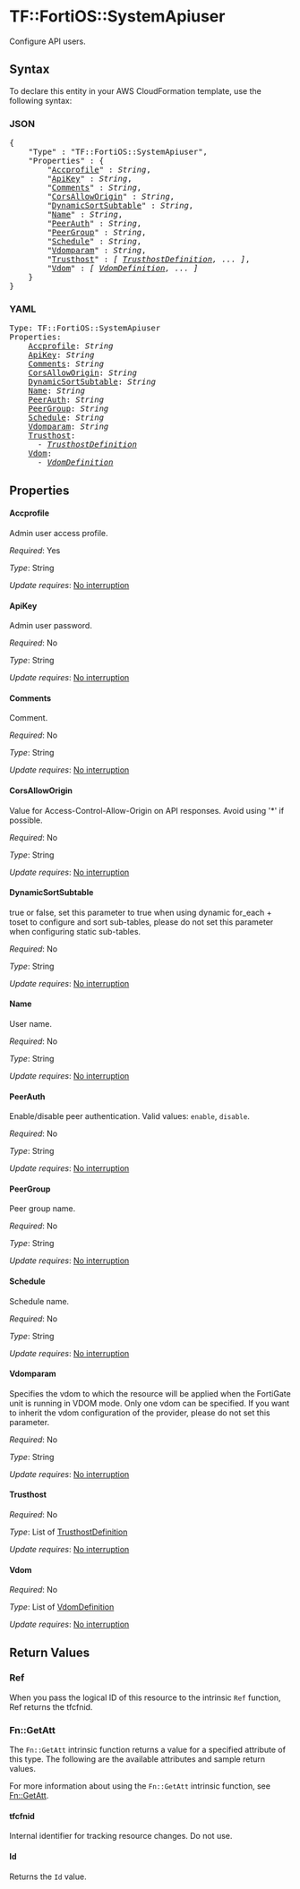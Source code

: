 # TF::FortiOS::SystemApiuser

Configure API users.

## Syntax

To declare this entity in your AWS CloudFormation template, use the following syntax:

### JSON

<pre>
{
    "Type" : "TF::FortiOS::SystemApiuser",
    "Properties" : {
        "<a href="#accprofile" title="Accprofile">Accprofile</a>" : <i>String</i>,
        "<a href="#apikey" title="ApiKey">ApiKey</a>" : <i>String</i>,
        "<a href="#comments" title="Comments">Comments</a>" : <i>String</i>,
        "<a href="#corsalloworigin" title="CorsAllowOrigin">CorsAllowOrigin</a>" : <i>String</i>,
        "<a href="#dynamicsortsubtable" title="DynamicSortSubtable">DynamicSortSubtable</a>" : <i>String</i>,
        "<a href="#name" title="Name">Name</a>" : <i>String</i>,
        "<a href="#peerauth" title="PeerAuth">PeerAuth</a>" : <i>String</i>,
        "<a href="#peergroup" title="PeerGroup">PeerGroup</a>" : <i>String</i>,
        "<a href="#schedule" title="Schedule">Schedule</a>" : <i>String</i>,
        "<a href="#vdomparam" title="Vdomparam">Vdomparam</a>" : <i>String</i>,
        "<a href="#trusthost" title="Trusthost">Trusthost</a>" : <i>[ <a href="trusthostdefinition.md">TrusthostDefinition</a>, ... ]</i>,
        "<a href="#vdom" title="Vdom">Vdom</a>" : <i>[ <a href="vdomdefinition.md">VdomDefinition</a>, ... ]</i>
    }
}
</pre>

### YAML

<pre>
Type: TF::FortiOS::SystemApiuser
Properties:
    <a href="#accprofile" title="Accprofile">Accprofile</a>: <i>String</i>
    <a href="#apikey" title="ApiKey">ApiKey</a>: <i>String</i>
    <a href="#comments" title="Comments">Comments</a>: <i>String</i>
    <a href="#corsalloworigin" title="CorsAllowOrigin">CorsAllowOrigin</a>: <i>String</i>
    <a href="#dynamicsortsubtable" title="DynamicSortSubtable">DynamicSortSubtable</a>: <i>String</i>
    <a href="#name" title="Name">Name</a>: <i>String</i>
    <a href="#peerauth" title="PeerAuth">PeerAuth</a>: <i>String</i>
    <a href="#peergroup" title="PeerGroup">PeerGroup</a>: <i>String</i>
    <a href="#schedule" title="Schedule">Schedule</a>: <i>String</i>
    <a href="#vdomparam" title="Vdomparam">Vdomparam</a>: <i>String</i>
    <a href="#trusthost" title="Trusthost">Trusthost</a>: <i>
      - <a href="trusthostdefinition.md">TrusthostDefinition</a></i>
    <a href="#vdom" title="Vdom">Vdom</a>: <i>
      - <a href="vdomdefinition.md">VdomDefinition</a></i>
</pre>

## Properties

#### Accprofile

Admin user access profile.

_Required_: Yes

_Type_: String

_Update requires_: [No interruption](https://docs.aws.amazon.com/AWSCloudFormation/latest/UserGuide/using-cfn-updating-stacks-update-behaviors.html#update-no-interrupt)

#### ApiKey

Admin user password.

_Required_: No

_Type_: String

_Update requires_: [No interruption](https://docs.aws.amazon.com/AWSCloudFormation/latest/UserGuide/using-cfn-updating-stacks-update-behaviors.html#update-no-interrupt)

#### Comments

Comment.

_Required_: No

_Type_: String

_Update requires_: [No interruption](https://docs.aws.amazon.com/AWSCloudFormation/latest/UserGuide/using-cfn-updating-stacks-update-behaviors.html#update-no-interrupt)

#### CorsAllowOrigin

Value for Access-Control-Allow-Origin on API responses. Avoid using '*' if possible.

_Required_: No

_Type_: String

_Update requires_: [No interruption](https://docs.aws.amazon.com/AWSCloudFormation/latest/UserGuide/using-cfn-updating-stacks-update-behaviors.html#update-no-interrupt)

#### DynamicSortSubtable

true or false, set this parameter to true when using dynamic for_each + toset to configure and sort sub-tables, please do not set this parameter when configuring static sub-tables.

_Required_: No

_Type_: String

_Update requires_: [No interruption](https://docs.aws.amazon.com/AWSCloudFormation/latest/UserGuide/using-cfn-updating-stacks-update-behaviors.html#update-no-interrupt)

#### Name

User name.

_Required_: No

_Type_: String

_Update requires_: [No interruption](https://docs.aws.amazon.com/AWSCloudFormation/latest/UserGuide/using-cfn-updating-stacks-update-behaviors.html#update-no-interrupt)

#### PeerAuth

Enable/disable peer authentication. Valid values: `enable`, `disable`.

_Required_: No

_Type_: String

_Update requires_: [No interruption](https://docs.aws.amazon.com/AWSCloudFormation/latest/UserGuide/using-cfn-updating-stacks-update-behaviors.html#update-no-interrupt)

#### PeerGroup

Peer group name.

_Required_: No

_Type_: String

_Update requires_: [No interruption](https://docs.aws.amazon.com/AWSCloudFormation/latest/UserGuide/using-cfn-updating-stacks-update-behaviors.html#update-no-interrupt)

#### Schedule

Schedule name.

_Required_: No

_Type_: String

_Update requires_: [No interruption](https://docs.aws.amazon.com/AWSCloudFormation/latest/UserGuide/using-cfn-updating-stacks-update-behaviors.html#update-no-interrupt)

#### Vdomparam

Specifies the vdom to which the resource will be applied when the FortiGate unit is running in VDOM mode. Only one vdom can be specified. If you want to inherit the vdom configuration of the provider, please do not set this parameter.

_Required_: No

_Type_: String

_Update requires_: [No interruption](https://docs.aws.amazon.com/AWSCloudFormation/latest/UserGuide/using-cfn-updating-stacks-update-behaviors.html#update-no-interrupt)

#### Trusthost

_Required_: No

_Type_: List of <a href="trusthostdefinition.md">TrusthostDefinition</a>

_Update requires_: [No interruption](https://docs.aws.amazon.com/AWSCloudFormation/latest/UserGuide/using-cfn-updating-stacks-update-behaviors.html#update-no-interrupt)

#### Vdom

_Required_: No

_Type_: List of <a href="vdomdefinition.md">VdomDefinition</a>

_Update requires_: [No interruption](https://docs.aws.amazon.com/AWSCloudFormation/latest/UserGuide/using-cfn-updating-stacks-update-behaviors.html#update-no-interrupt)

## Return Values

### Ref

When you pass the logical ID of this resource to the intrinsic `Ref` function, Ref returns the tfcfnid.

### Fn::GetAtt

The `Fn::GetAtt` intrinsic function returns a value for a specified attribute of this type. The following are the available attributes and sample return values.

For more information about using the `Fn::GetAtt` intrinsic function, see [Fn::GetAtt](https://docs.aws.amazon.com/AWSCloudFormation/latest/UserGuide/intrinsic-function-reference-getatt.html).

#### tfcfnid

Internal identifier for tracking resource changes. Do not use.

#### Id

Returns the <code>Id</code> value.

